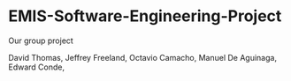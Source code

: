 # EMIS-Software-Engineering-Project
Our group project

David Thomas,
Jeffrey Freeland,
Octavio Camacho,
Manuel De Aguinaga,
Edward Conde,
